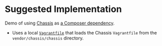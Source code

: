 # Suggested Implementation

Demo of using [Chassis](https://github.com/Chassis/Chassis) as [a Composer dependency](https://github.com/Chassis/Chassis/issues/481).

- Uses a local [`Vagrantfile`](Vagrantfile) that loads the Chassis `Vagrantfile` from the `vendor/chassis/chassis` directory.
